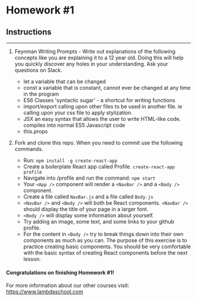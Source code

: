 # Homework #1

## Instructions
---
1. Feynman Writing Prompts - Write out explanations of the following concepts like you are explaining it to a 12 year old.  Doing this will help you quickly discover any holes in your understanding.  Ask your questions on Slack.
		
	* let
		a variable that can be changed 
	* const
		a variable that is constant, cannot ever be changed at any time in the program
	* ES6 Classes
		'syntactic sugar' - a shortcut for writing functions
	* import/export
		calling upon other files to be used in another file. ie calling upon your css file to apply stylization.
	* JSX
		an easy syntax that allows the user to write HTML-like code. compiles into normal ES5 Javascript code
	* this.props


2. Fork and clone this repo.  When you need to commit use the following commands.
		
	* Run: `npm install -g create-react-app`
	* Create a boilerplate React app called Profile. `create-react-app profile`
	* Navigate into /profile and run the command: `npm start`
	* Your `<App />` component will render a `<NavBar />` and a `<Body />` component.
	* Create a file called `NavBar.js` and a file called `Body.js`
	* `<NavBar />` and `<Body />` will both be React components.  `<NavBar />` should display the title of your page in a larger font.
	* `<Body />` will display some information about yourself.
	* Try adding an image, some text, and some links to your github profile.
	* For the content in `<Body />` try to break things down into their own components as much as you can.  The purpose of this exercise is to practice creating basic components.  You should be very comfortable with the basic syntax of creating React components before the next lesson.



#### Congratulations on finishing Homework #1!

For more information about our other courses visit: https://www.lambdaschool.com
